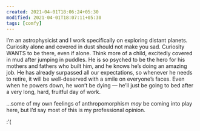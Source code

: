 ```yaml
---
created: 2021-04-01T18:06:24+05:30
modified: 2021-04-01T18:07:11+05:30
tags: [comfy]
---
```


 I’m an astrophysicist and I work specifically on exploring distant planets. Curiosity alone and covered in dust should not make you sad. Curiosity WANTS to be there, even if alone. Think more of a child, excitedly covered in mud after jumping in puddles. He is so psyched to be the hero for his mothers and fathers who built him, and he knows he’s doing an amazing job. He has already surpassed all our expectations, so whenever he needs to retire, it will be well-deserved with a smile on everyone’s faces. Even when he powers down, he won’t be dying — he’ll just be going to bed after a very long, hard, fruitful day of work.

...some of my own feelings of anthropomorphism *may* be coming into play here, but I’d say most of this is my professional opinion.

:’( 
